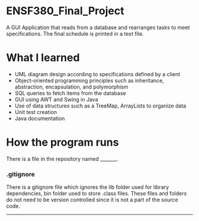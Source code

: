 # ENSF380_Final_Project
A GUI Application that reads from a database and rearranges tasks to meet specifications. The final schedule is printed in a text file.

# What I learned
* UML diagram design according to specifications defined by a client
* Object-oriented programming principles such as inheritance, abstraction, encapsulation, and polymorphism
* SQL queries to fetch items from the database
* GUI using AWT and Swing in Java
* Use of data structures such as a TreeMap, ArrayLists to organize data
* Unit test creation
* Java documentation

# How the program runs
There is a file in the repository named _______.
### .gitignore

There is a gitignore file which ignores the lib folder used for library dependencies, bin folder used to store .class files. These files and folders do not need to be version controlled since it is not a part of the source code.

---
